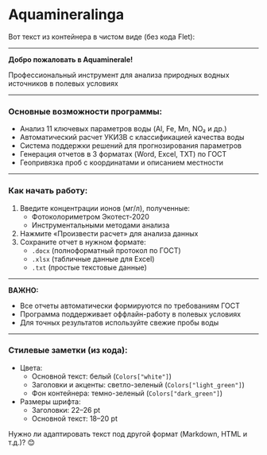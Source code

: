# Aquamineralinga
Вот текст из контейнера в чистом виде (без кода Flet):

---

**Добро пожаловать в Aquaminerale!**  

Профессиональный инструмент для анализа природных водных источников в полевых условиях  

---  

### Основные возможности программы:  
- Анализ 11 ключевых параметров воды (Al, Fe, Mn, NO₂ и др.)  
- Автоматический расчет УКИЗВ с классификацией качества воды  
- Система поддержки решений для прогнозирования параметров  
- Генерация отчетов в 3 форматах (Word, Excel, TXT) по ГОСТ  
- Геопривязка проб с координатами и описанием местности  

---  

### Как начать работу:  
1. Введите концентрации ионов (мг/л), полученные:  
   - Фотоколориметром Экотест-2020  
   - Инструментальными методами анализа  
2. Нажмите «Произвести расчет» для анализа данных  
3. Сохраните отчет в нужном формате:  
   - `.docx` (полноформатный протокол по ГОСТ)  
   - `.xlsx` (табличные данные для Excel)  
   - `.txt` (простые текстовые данные)  

---  

**ВАЖНО:**  
- Все отчеты автоматически формируются по требованиям ГОСТ  
- Программа поддерживает оффлайн-работу в полевых условиях  
- Для точных результатов используйте свежие пробы воды  

---  

### Стилевые заметки (из кода):  
- Цвета:  
  - Основной текст: белый (`Colors["white"]`)  
  - Заголовки и акценты: светло-зеленый (`Colors["light_green"]`)  
  - Фон контейнера: темно-зеленый (`Colors["dark_green"]`)  
- Размеры шрифта:  
  - Заголовки: 22–26 pt  
  - Основной текст: 18–20 pt  

Нужно ли адаптировать текст под другой формат (Markdown, HTML и т.д.)? 😊
